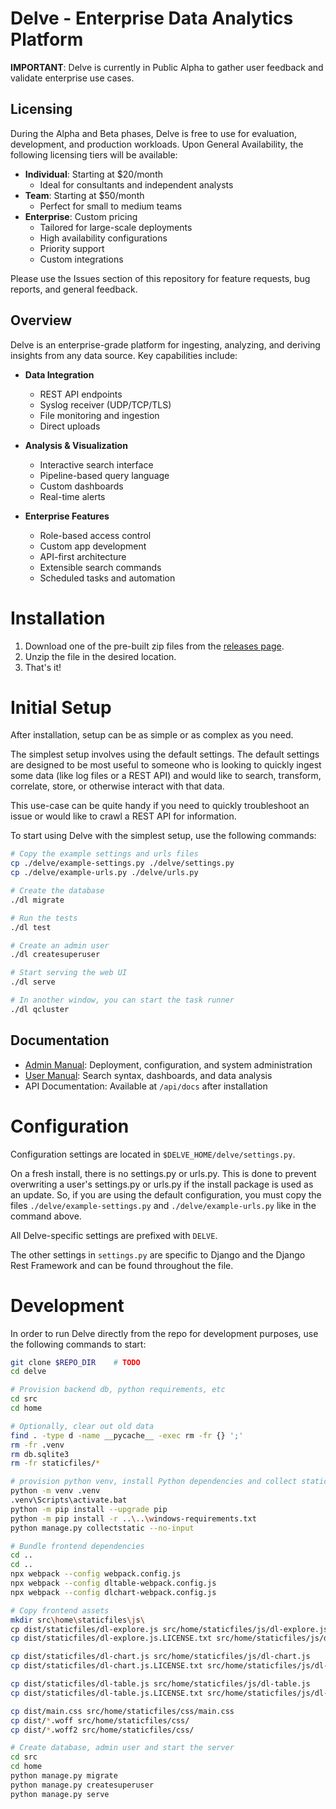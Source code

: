 # Delve - Enterprise Data Analytics Platform

**IMPORTANT**: Delve is currently in Public Alpha to gather user feedback and validate enterprise use cases.

## Licensing
During the Alpha and Beta phases, Delve is free to use for evaluation, development, and production workloads. Upon General Availability, the following licensing tiers will be available:

- **Individual**: Starting at $20/month
  - Ideal for consultants and independent analysts
- **Team**: Starting at $50/month
  - Perfect for small to medium teams
- **Enterprise**: Custom pricing
  - Tailored for large-scale deployments
  - High availability configurations
  - Priority support
  - Custom integrations

Please use the Issues section of this repository for feature requests, bug reports, and general feedback.

## Overview

Delve is an enterprise-grade platform for ingesting, analyzing, and deriving insights from any data source. Key capabilities include:

- **Data Integration**
  - REST API endpoints
  - Syslog receiver (UDP/TCP/TLS)
  - File monitoring and ingestion
  - Direct uploads
  
- **Analysis & Visualization**
  - Interactive search interface
  - Pipeline-based query language
  - Custom dashboards
  - Real-time alerts
  
- **Enterprise Features**
  - Role-based access control
  - Custom app development
  - API-first architecture
  - Extensible search commands
  - Scheduled tasks and automation

# Installation

1. Download one of the pre-built zip files from the [releases page](https://github.com/DelveCorp/delve/releases/).
2. Unzip the file in the desired location.
3. That's it!

# Initial Setup

After installation, setup can be as simple or as complex as you need.

The simplest setup involves using the default settings. The default settings are designed to be most useful to someone who is looking to quickly ingest some data (like log files or a REST API) and would like to search, transform, correlate, store, or otherwise interact with that data.

This use-case can be quite handy if you need to quickly troubleshoot an issue or would like to crawl a REST API for information.

To start using Delve with the simplest setup, use the following commands:

```bash
# Copy the example settings and urls files
cp ./delve/example-settings.py ./delve/settings.py
cp ./delve/example-urls.py ./delve/urls.py

# Create the database
./dl migrate

# Run the tests
./dl test

# Create an admin user
./dl createsuperuser

# Start serving the web UI
./dl serve

# In another window, you can start the task runner
./dl qcluster
```

## Documentation

- [Admin Manual](./src/home/doc/admin/index.md): Deployment, configuration, and system administration
- [User Manual](./src/home/doc/user/index.md): Search syntax, dashboards, and data analysis
- API Documentation: Available at `/api/docs` after installation

# Configuration

Configuration settings are located in `$DELVE_HOME/delve/settings.py`.

On a fresh install, there is no settings.py or urls.py. This is done to prevent overwriting a user's settings.py or urls.py if the install package is used as an update. So, if you are using the default configuration, you must copy the files `./delve/example-settings.py` and `./delve/example-urls.py` like in the command above. 

All Delve-specific settings are prefixed with `DELVE`.

The other settings in `settings.py` are specific to Django and the Django Rest Framework and can be found throughout the file.

# Development

In order to run Delve directly from the repo for development purposes,
use the following commands to start:

```bash
git clone $REPO_DIR    # TODO
cd delve

# Provision backend db, python requirements, etc
cd src
cd home

# Optionally, clear out old data
find . -type d -name __pycache__ -exec rm -fr {} ';'
rm -fr .venv
rm db.sqlite3
rm -fr staticfiles/*

# provision python venv, install Python dependencies and collect static assets
python -m venv .venv
.venv\Scripts\activate.bat
python -m pip install --upgrade pip
python -m pip install -r ..\..\windows-requirements.txt
python manage.py collectstatic --no-input

# Bundle frontend dependencies
cd ..
cd ..
npx webpack --config webpack.config.js
npx webpack --config dltable-webpack.config.js
npx webpack --config dlchart-webpack.config.js

# Copy frontend assets
mkdir src\home\staticfiles\js\
cp dist/staticfiles/dl-explore.js src/home/staticfiles/js/dl-explore.js
cp dist/staticfiles/dl-explore.js.LICENSE.txt src/home/staticfiles/js/dl-explore.js.LICENSE.txt

cp dist/staticfiles/dl-chart.js src/home/staticfiles/js/dl-chart.js
cp dist/staticfiles/dl-chart.js.LICENSE.txt src/home/staticfiles/js/dl-chart.js.LICENSE.txt

cp dist/staticfiles/dl-table.js src/home/staticfiles/js/dl-table.js
cp dist/staticfiles/dl-table.js.LICENSE.txt src/home/staticfiles/js/dl-table.js.LICENSE.txt

cp dist/main.css src/home/staticfiles/css/main.css
cp dist/*.woff src/home/staticfiles/css/
cp dist/*.woff2 src/home/staticfiles/css/

# Create database, admin user and start the server
cd src
cd home
python manage.py migrate
python manage.py createsuperuser
python manage.py serve
```

